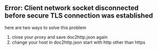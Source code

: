 ## Error: Client network socket disconnected before secure TLS connection was established

here are two ways to solve this problem
1. close your proxy and save doc2http.json again
2. change your host in doc2http.json start with http other than https